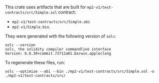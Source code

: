 This crate uses artifacts that are built for `mp2-v1/test-contracts/src/Simple.sol`
contract:

* `mp2-v1/test-contracts/src/Simple.abi`
* `mp2-v1/Simple.bin`.

They were generated with the following version of `solc`:

```
solc --version
solc, the solidity compiler commandline interface
Version: 0.8.30+commit.73712a01.Darwin.appleclang
```

To regenerate these files, run:

```
solc --optimize --abi --bin ./mp2-v1/test-contracts/src/Simple.sol -o ./mp2-v1/test-contracts/src/
```
